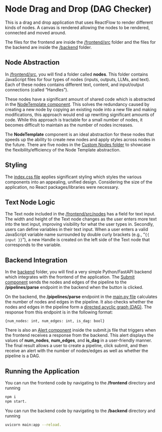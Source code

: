 # Node Drag and Drop (DAG Checker)

This is a drag and drop application that uses ReactFlow to render different kinds of nodes. A canvas is rendered allowing the nodes to be rendered, connected and moved around.

The files for the frontend are inside the [/frontend/src](/frontend/src/) folder and the files for the backend are inside the [/backend](/backend/) folder.

## Node Abstraction

In [/frontend/src](/frontend/src/), you will find a folder called **nodes**. This folder contains JavaScript
files for four types of nodes (inputs, outputs, LLMs, and text). Each of these nodes
contains different text, content, and input/output connections (called “Handles”).

These nodes have a significant amount of shared code which is abstracted in the [NodeTemplate component](/frontend/src/nodes/NodeTemplate.js). This solves the redundancy caused by creating a new node by copying an existing node into a new file
and making modifications, this approach would end up rewriting significant amounts of
code. While this approach is tractable for a small number of nodes, it becomes
difficult to maintain as the number of nodes increases.

The **NodeTemplate** component is an ideal abstraction for these nodes that speeds up the ability to create new nodes and apply styles across nodes in the future. There are five nodes in the [Custom Nodes folder](/frontend/src/nodes/custom-nodes) to showcase the flexibility/efficiency of the Node Template abstraction.

## Styling

The [index.css file](/frontend/src/index.css) applies significant styling which styles
the various components into an appealing, unified design. Considering the size of the application, no React packages/libraries were necessary.

## Text Node Logic

The Text node included in the [/frontend/src/nodes](/frontend/src/nodes/textNode.js) has a field for text input. The width and height of the Text node changes as the user enters more text into the text input, improving visibility for what the user types in. Secondly, users can define variables in their text input. When a user enters a valid JavaScript variable name surrounded by double curly brackets (e.g., “`{{
input }}`”), a new Handle is created on the left side of the Text node that
corresponds to the variable.

## Backend Integration

In the [backend](/backend/) folder, you will find a very simple Python/FastAPI backend which integrates with the frontend of the application. The [Submit component](/frontend/src/components/submit.js) sends the nodes and edges of the pipeline to the **/pipelines/parse** endpoint in the backend when
the button is clicked.

On the backend, the **/pipelines/parse** endpoint in the [main.py file](/backend/main.py) calculates the number of nodes and edges in the pipeline. It also checks whether the nodes and edges in the pipeline form a [directed acyclic graph (DAG)](https://en.wikipedia.org/wiki/Directed_acyclic_graph). The response from this endpoint is in the following format:

`{num_nodes: int, num_edges: int, is_dag: bool}`

There is also an [Alert component](/frontend/src/components/submit.js) inside the submit.js file that
triggers when the frontend receives a response from the backend. This alert displays the values of **num_nodes**, **num_edges**, and **is_dag** in a user-friendly manner. The final result allows a user to create a pipeline, click submit, and then receive an alert with the number of nodes/edges as well as whether the pipeline is a DAG.

## Running the Application

You can run the frontend code by navigating to the **/frontend** directory and running

```bash
npm i
npm start. 
```

You can run the backend code by navigating to the **/backend** directory and running

```bash
uvicorn main:app --reload.
```